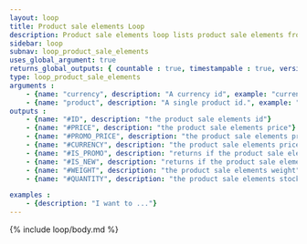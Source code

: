 ```yaml
---
layout: loop
title: Product sale elements Loop
description: Product sale elements loop lists product sale elements from your shop. You may need to use the <a href="/documentation/loop/attribute_combination.html">attribute combination loop</a> inside your product sale elements loop.
sidebar: loop
subnav: loop_product_sale_elements
uses_global_argument: true
returns_global_outputs: { countable : true, timestampable : true, versionable : false }
type: loop_product_sale_elements
arguments :
    - {name: "currency", description: "A currency id", example: "currency=\"1\""}
    - {name: "product", description: "A single product id.", example: "product=\"2\"", mandatory: "true"}
outputs :
    - {name: "#ID", description: "the product sale elements id"}
    - {name: "#PRICE", description: "the product sale elements price"}
    - {name: "#PROMO_PRICE", description: "the product sale elements promo price"}
    - {name: "#CURRENCY", description: "the product sale elements price currency"}
    - {name: "#IS_PROMO", description: "returns if the product sale element is in promo"}
    - {name: "#IS_NEW", description: "returns if the product sale element is in new"}
    - {name: "#WEIGHT", description: "the product sale elements weight"}
    - {name: "#QUANTITY", description: "the product sale elements stock quantity"}

examples :
    - {description: "I want to ..."}
---
```


{% include loop/body.md %}